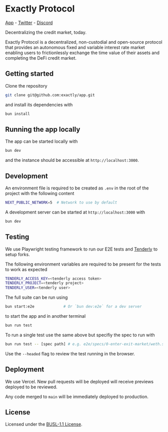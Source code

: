 # Exactly Protocol

[App](https://app.exact.ly) - [Twitter](https://twitter.com/ExactlyProtocol) - [Discord](https://exact.ly/discord)

Decentralizing the credit market, today.

Exactly Protocol is a decentralized, non-custodial and open-source protocol that provides
an autonomous fixed and variable interest rate market enabling users to
frictionlessly exchange the time value of their assets and completing the DeFi
credit market.

## Getting started

Clone the repository

```bash
git clone git@github.com:exactly/app.git
```

and install its dependencies with

```bash
bun install
```

## Running the app locally

The app can be started locally with

```bash
bun dev
```

and the instance should be accessible at `http://localhost:3000`.

## Development

An environment file is required to be created as `.env` in the root of the
project with the following content

```bash
NEXT_PUBLIC_NETWORK=5  # Network to use by default
```

A development server can be started at `http://localhost:3000` with

```bash
bun dev
```

## Testing

We use Playwright testing framework
to run our E2E tests and [Tenderly](https://tenderly.co/) to setup forks.

The following environment variables are required to be present for the tests to
work as expected

```bash
TENDERLY_ACCESS_KEY=<tenderly access token>
TENDERLY_PROJECT=<tenderly project>
TENDERLY_USER=<tenderly user>
```

The full suite can be run using

```bash
bun start:e2e             # Or `bun dev:e2e` for a dev server
```

to start the app and in another terminal

```bash
bun run test
```

To run a single test use the same above but specifiy the spec to run with

```bash
bun run test -- [spec path] # e.g. e2e/specs/0-enter-exit-market/weth.spec.ts
```

Use the `--headed` flag to review the test running in the browser.

## Deployment

We use Vercel. New pull requests will be deployed will receive previews deployed
to be reviewed.

Any code merged to `main` will be immediately deployed to production.

## License

Licensed under the [BUSL-1.1 License](./LICENSE).
